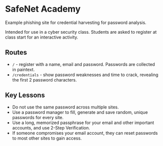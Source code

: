 SafeNet Academy
===============

Example phishing site for credential harvesting for password analysis.

Intended for use in a cyber security class. Students are asked to register at class start for an interactive activity.

Routes
------

- `/` - register with a name, email and password. Passwords are collected in paintext.
- `/credentials` - show password weaknesses and time to crack, revealing the first 2 password characters.

Key Lessons
-----------

- Do not use the same password across multiple sites.
- Use a password manager to fill, generate and save random, unique passwords for every site.
- Use a long, memorized passphrase for your email and other important accounts, and use 2-Step Verification.
- If someone compromises your email account, they can reset passwords to most other sites to gain access.
